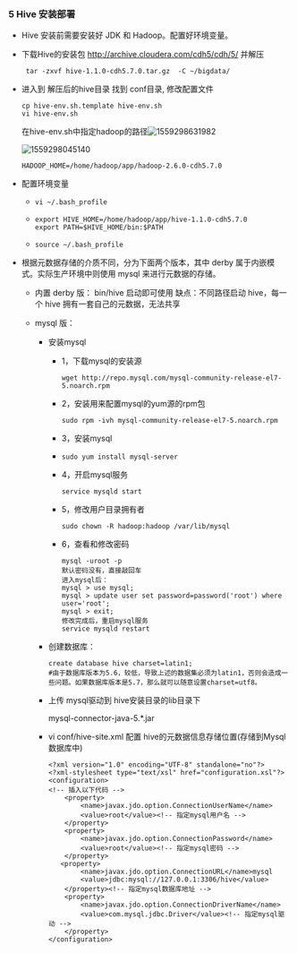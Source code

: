 ### 5 Hive 安装部署

- Hive 安装前需要安装好 JDK 和 Hadoop。配置好环境变量。

- 下载Hive的安装包 http://archive.cloudera.com/cdh5/cdh/5/ 并解压

  ```shell
   tar -zxvf hive-1.1.0-cdh5.7.0.tar.gz  -C ~/bigdata/
  ```

- 进入到 解压后的hive目录 找到 conf目录, 修改配置文件

  ```shell
  cp hive-env.sh.template hive-env.sh
  vi hive-env.sh
  ```

  在hive-env.sh中指定hadoop的路径![1559298631982](hive2.assets/1559298631982.png)

  ![1559298045140](hive2.assets/1559298045140.png)

  ```shell
  HADOOP_HOME=/home/hadoop/app/hadoop-2.6.0-cdh5.7.0
  ```

- 配置环境变量

  - ```shell
    vi ~/.bash_profile
    ```

  - ```shell
    export HIVE_HOME=/home/hadoop/app/hive-1.1.0-cdh5.7.0
    export PATH=$HIVE_HOME/bin:$PATH
    ```

  - ```shell
    source ~/.bash_profile
    ```

- 根据元数据存储的介质不同，分为下面两个版本，其中 derby 属于内嵌模式。实际生产环境中则使用 mysql 来进行元数据的存储。

  - 内置 derby 版： 
    bin/hive 启动即可使用
    缺点：不同路径启动 hive，每一个 hive 拥有一套自己的元数据，无法共享

  - mysql 版： 

    - 安装mysql

      - 1，下载mysql的安装源

        ```
        wget http://repo.mysql.com/mysql-community-release-el7-5.noarch.rpm
        ```

      - 2，安装用来配置mysql的yum源的rpm包

        ```
        sudo rpm -ivh mysql-community-release-el7-5.noarch.rpm
        ```

      - 3，安装mysql

      - ```
        sudo yum install mysql-server
        ```

      - 4，开启mysql服务

        `service mysqld start`

      - 5，修改用户目录拥有者

        ```
        sudo chown -R hadoop:hadoop /var/lib/mysql
        ```

      - 6，查看和修改密码

        ```
        mysql -uroot -p
        默认密码没有，直接敲回车
        进入mysql后：
        mysql > use mysql;
        mysql > update user set password=password('root') where user='root';
        mysql > exit;
        修改完成后，重启mysql服务
        service mysqld restart
        ```

    - 创建数据库：

      ```
      create database hive charset=latin1;
      #由于数据库版本为5.6，较低，导致上述的数据集必须为latin1，否则会造成一些问题。如果数据库版本是5.7，那么就可以随意设置charset=utf8。
      ```

    - 上传 mysql驱动到 hive安装目录的lib目录下

      mysql-connector-java-5.*.jar

    - vi conf/hive-site.xml 配置 hive的元数据信息存储位置(存储到Mysql数据库中)

      ```xml-dtd
      <?xml version="1.0" encoding="UTF-8" standalone="no"?>
      <?xml-stylesheet type="text/xsl" href="configuration.xsl"?>
      <configuration>
      <!-- 插入以下代码 -->
          <property>
              <name>javax.jdo.option.ConnectionUserName</name>
              <value>root</value><!-- 指定mysql用户名 -->
          </property>
          <property>
              <name>javax.jdo.option.ConnectionPassword</name>
              <value>root</value><!-- 指定mysql密码 -->
          </property>
         <property>
              <name>javax.jdo.option.ConnectionURL</name>mysql
              <value>jdbc:mysql://127.0.0.1:3306/hive</value>
          </property><!-- 指定mysql数据库地址 -->
          <property>
              <name>javax.jdo.option.ConnectionDriverName</name>
              <value>com.mysql.jdbc.Driver</value><!-- 指定mysql驱动 -->
          </property>
      </configuration>
      ```